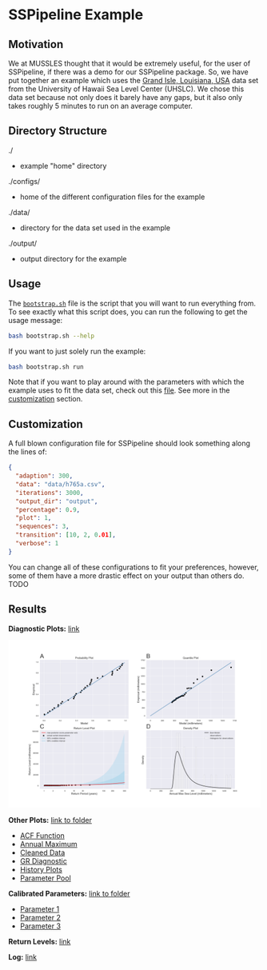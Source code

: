 # SSPipeline Example

## Motivation

We at MUSSLES thought that it would be extremely useful, for the user of SSPipeline, if there was a demo for our SSPipeline package. So, we have put together an example which uses the [Grand Isle, Louisiana, USA](https://uhslc.soest.hawaii.edu/rqds/atlantic/doc/qa765a.dmt) data set from the University of Hawaii Sea Level Center (UHSLC). We chose this data set because not only does it barely have any gaps, but it also only takes roughly 5 minutes to run on an average computer.

## Directory Structure

./

- example "home" directory

./configs/

- home of the different configuration files for the example

./data/

- directory for the data set used in the example

./output/

- output directory for the example

## Usage

The [`bootstrap.sh`](bootstrap.sh) file is the script that you will want to run everything from. To see exactly what this script does, you can run the following to get the usage message:

```sh
bash bootstrap.sh --help
```

If you want to just solely run the example:

```sh
bash bootstrap.sh run
```

Note that if you want to play around with the parameters with which the example uses to fit the data set, check out this [file](configs/config.json). See more in the [customization](#customization) section.

## Customization

A full blown configuration file for SSPipeline should look something along the lines of:

```json
{
  "adaption": 300,
  "data": "data/h765a.csv",
  "iterations": 3000,
  "output_dir": "output",
  "percentage": 0.9,
  "plot": 1,
  "sequences": 3,
  "transition": [10, 2, 0.01],
  "verbose": 1
}
```

You can change all of these configurations to fit your preferences, however, some of them have a more drastic effect on your output than others do. TODO

## Results

**Diagnostic Plots:** [link](output/plots/diagnostic_plots.png)

![Diagnostic Plot](output/plots/diagnostic_plots.png)

**Other Plots:** [link to folder](output/plots)

- [ACF Function](output/plots/acf_function.png)
- [Annual Maximum](output/plots/annual_maximum.png)
- [Cleaned Data](output/plots/cleaned_data.png)
- [GR Diagnostic](output/plots/gr_diagnostic.png)
- [History Plots](output/plots/history_plots.png)
- [Parameter Pool](output/plots/params_pool.png)

**Calibrated Parameters:** [link to folder](output/parameters)

- [Parameter 1](output/parameters/parameter-1.txt)
- [Parameter 2](output/parameters/parameter-2.txt)
- [Parameter 3](output/parameters/parameter-3.txt)

**Return Levels:** [link](output/return_levels.csv)

**Log:** [link](output/sspipeline.log)
